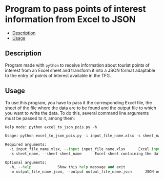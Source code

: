 # Program to pass points of interest information from Excel to JSON

- [Description](#description)
- [Usage](#usage)

## Description

Program made with ``python`` to receive information about tourist points of interest from an Excel sheet and transform it into a JSON format adaptable to the entry of points of interest available in the TFG.

## Usage

To use this program, you have to pass it the corresponding Excel file, the sheet of the file where the data are to be found and the output file to which you want to write the data. To do this, several command line arguments must be passed to it, among them:

```python
Help mode: python excel_to_json_pois.py -h

Usage: python excel_to_json_pois.py -i input_file_name.xlsx -s sheet_name [-o output_file_name.json] [-h]

Required arguments:
  -i input_file_name.xlsx, --input input_file_name.xlsx      Excel input file
  -s sheet_name, --sheet sheet_name      Excel sheet containing the data

Optional arguments:
  -h, --help            Show this help message and exit
  -o output_file_name.json, --output output_file_name.json      JSON output file

```
